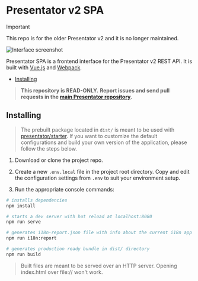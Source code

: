 Presentator v2 SPA
======================================================================

> [!IMPORTANT]
> This repo is for the older Presentator v2 and it is no longer maintained.

![Interface screenshot](https://i.imgur.com/ijvXlMI.png)

Presentator SPA is a frontend interface for the Presentator v2 REST API.
It is built with [Vue.js](https://vuejs.org/) and [Webpack](https://webpack.js.org/).

- [Installing](#installing)

> **This repository is READ-ONLY.**
> **Report issues and send pull requests in the [main Presentator repository](https://github.com/presentator/presentator/issues).**


## Installing

> The prebuilt package located in `dist/` is meant to be used with [presentator/starter](https://github.com/presentator/presentator-starter).
> If you want to customize the default configurations and build your own version of the application, please follow the steps below.

1. Download or clone the project repo.

2. Create a new `.env.local` file in the project root directory. Copy and edit the configuration settings from `.env` to suit your environment setup.

3. Run the appropriate console commands:

```bash
# installs dependencies
npm install

# starts a dev server with hot reload at localhost:8080
npm run serve

# generates i18n-report.json file with info about the current i18n app state
npm run i18n:report

# generates production ready bundle in dist/ directory
npm run build
```

> Built files are meant to be served over an HTTP server. Opening index.html over file:// won't work.
